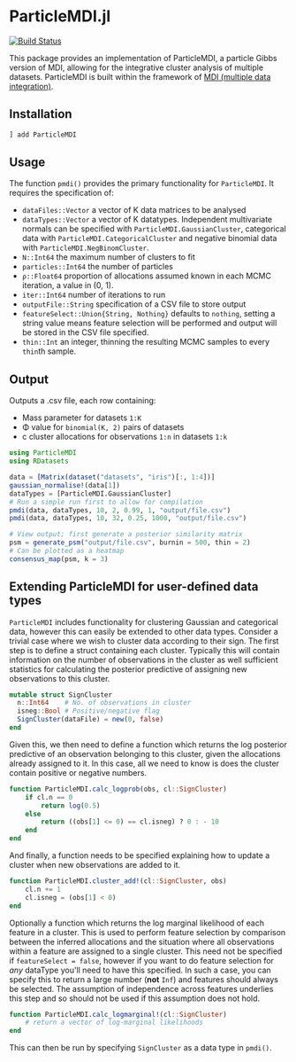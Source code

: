 # ParticleMDI.jl

[![Build Status](https://travis-ci.org/nathancunn/ParticleMDI.jl.svg?branch=master)](https://travis-ci.org/nathancunn/ParticleMDI.jl)

This package provides an implementation of ParticleMDI, a particle Gibbs version of MDI, allowing for the integrative cluster analysis of multiple datasets. ParticleMDI is built within the framework of [MDI (multiple data integration)](https://academic.oup.com/bioinformatics/article/28/24/3290/244641).

## Installation
```jl
] add ParticleMDI
```

## Usage
The function `pmdi()` provides the primary functionality for `ParticleMDI`. It requires the specification of:
- `dataFiles::Vector` a vector of K data matrices to be analysed
- `dataTypes::Vector` a vector of K datatypes. Independent multivariate normals can be
specified with `ParticleMDI.GaussianCluster`, categorical data with `ParticleMDI.CategoricalCluster` and negative binomial data with `ParticleMDI.NegBinomCluster`.
- `N::Int64` the maximum number of clusters to fit
- `particles::Int64` the number of particles
- `ρ::Float64` proportion of allocations assumed known in each MCMC iteration, a value in (0, 1).
- `iter::Int64` number of iterations to run
- `outputFile::String` specification of a CSV file to store output
- `featureSelect::Union{String, Nothing}` defaults to `nothing`, setting a string value means feature selection will be performed and output will be stored in the CSV file specified.
- `thin::Int` an integer, thinning the resulting MCMC samples to every `thin`th sample. 

## Output
Outputs a .csv file, each row containing:
- Mass parameter for datasets `1:K`
- Φ value for `binomial(K, 2)` pairs of datasets
- c cluster allocations for observations `1:n` in datasets `1:k`

```jl
using ParticleMDI
using RDatasets

data = [Matrix(dataset("datasets", "iris")[:, 1:4])]
gaussian_normalise!(data[1])
dataTypes = [ParticleMDI.GaussianCluster]
# Run a simple run first to allow for compilation
pmdi(data, dataTypes, 10, 2, 0.99, 1, "output/file.csv")
pmdi(data, dataTypes, 10, 32, 0.25, 1000, "output/file.csv")

# View output; first generate a posterior similarity matrix
psm = generate_psm("output/file.csv", burnin = 500, thin = 2)
# Can be plotted as a heatmap
consensus_map(psm, k = 3)
```

## Extending ParticleMDI for user-defined data types
`ParticleMDI` includes functionality for clustering Gaussian and categorical data, however this can easily be extended to other data types. Consider a trivial case where we wish to cluster data according to their sign.
The first step is to define a struct containing each cluster. Typically this will contain information on the number of observations in the cluster as well sufficient statistics for calculating the posterior predictive of assigning new observations to this cluster.

```jl
mutable struct SignCluster
  n::Int64    # No. of observations in cluster
  isneg::Bool # Positive/negative flag
  SignCluster(dataFile) = new(0, false)
end
```

Given this, we then need to define a function which returns the log posterior predictive of an observation belonging to this cluster, given the allocations already assigned to it. In this case, all we need to know is does the cluster contain positive or negative numbers. 

```jl
function ParticleMDI.calc_logprob(obs, cl::SignCluster)
    if cl.n == 0
        return log(0.5)
    else
        return ((obs[1] <= 0) == cl.isneg) ? 0 : - 10
    end
end
```

And finally, a function needs to be specified explaining how to update a cluster when new observations are added to it.
```jl
function ParticleMDI.cluster_add!(cl::SignCluster, obs)
    cl.n += 1
    cl.isneg = (obs[1] < 0)
end
```

Optionally a function which returns the log marginal likelihood of each feature in a cluster. This is used to perform feature selection by comparison between the inferred allocations and the situation where all observations within a feature are assigned to a single cluster. This need not be specified if `featureSelect = false`, however if you want to do feature selection for _any_ dataType you'll need to have this specified. In such a case, you can specify this to return a large number (**not** `Inf`) and features should always be selected. The assumption of independence across features underlies this step and so should not be used if this assumption does not hold.

```jl
function ParticleMDI.calc_logmarginal!(cl::SignCluster)
    # return a vector of log-marginal likelihoods
end
```

This can then be run by specifying `SignCluster` as a data type in `pmdi()`.
